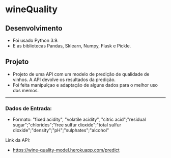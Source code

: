 # wineQuality
## Desenvolvimento
* Foi usado Python 3.9.
* E as bibliotecas Pandas, Sklearn, Numpy, Flask e Pickle.

## Projeto
* Projeto de uma API com um modelo de predição de qualidade de vinhos. A API devolve os resultados da predição. 
* Foi feita manipulçao e adaptação de alguns dados para o melhor uso dos memos.

---

### Dados de Entrada:
* Formato: "fixed acidity", "volatile acidity", "citric acid";"residual sugar";"chlorides";"free sulfur dioxide";"total sulfur dioxide";"density";"pH";"sulphates";"alcohol"

Link da API:
* https://wine-quality-model.herokuapp.com/predict

<br>
